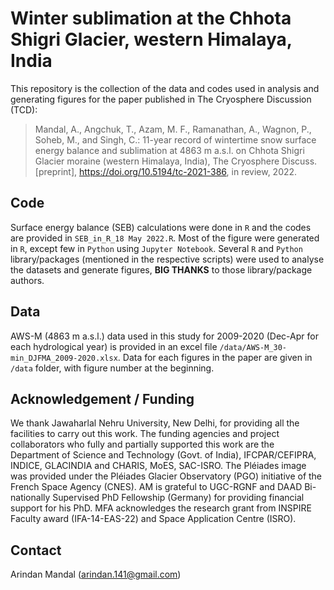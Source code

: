 # Winter sublimation at the Chhota Shigri Glacier, western Himalaya, India

This repository is the collection of the data and codes used in analysis and generating figures for the paper published in The Cryosphere Discussion (TCD):

>Mandal, A., Angchuk, T., Azam, M. F., Ramanathan, A., Wagnon, P., Soheb, M., and Singh, C.: 11-year record of wintertime snow surface energy balance and sublimation at 4863 m a.s.l. on Chhota Shigri Glacier moraine (western Himalaya, India), The Cryosphere Discuss. [preprint], https://doi.org/10.5194/tc-2021-386, in review, 2022.


## Code
Surface energy balance (SEB) calculations were done in `R` and the codes are provided in `SEB_in_R_18 May 2022.R`. Most of the figure were generated in `R`, except few in `Python` using `Jupyter Notebook`. Several `R` and `Python` library/packages (mentioned in the respective scripts) were used to analyse the datasets and generate figures, **BIG THANKS** to those library/package authors.


## Data
AWS-M (4863 m a.s.l.) data used in this study for 2009-2020 (Dec-Apr for each hydrological year) is provided in an excel file `/data/AWS-M_30-min_DJFMA_2009-2020.xlsx`. 
Data for each figures in the paper are given in `/data` folder, with figure number at the beginning.

## Acknowledgement / Funding
We thank Jawaharlal Nehru University, New Delhi, for providing all the facilities to carry out this work. The funding agencies and project collaborators who fully and partially supported this work are the Department of Science and Technology (Govt. of India), IFCPAR/CEFIPRA, INDICE, GLACINDIA and CHARIS, MoES, SAC-ISRO. The Pléiades image was provided under the Pléiades Glacier Observatory (PGO) initiative of the French Space Agency (CNES). AM is grateful to UGC-RGNF and DAAD Bi-nationally Supervised PhD Fellowship (Germany) for providing financial support for his PhD. MFA acknowledges the research grant from INSPIRE Faculty award (IFA-14-EAS-22) and Space Application Centre (ISRO).

## Contact
Arindan Mandal (arindan.141@gmail.com)
